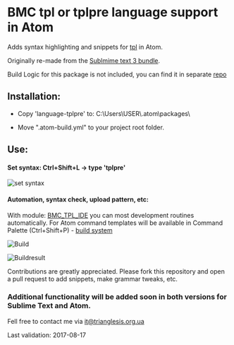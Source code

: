 # BMC tpl or tplpre language support in Atom

Adds syntax highlighting and snippets for [tpl](https://docs.bmc.com/docs/display/DISCO111/The+Pattern+Language+TPL) in Atom.

Originally re-made from the [Sublmime text 3 bundle](https://github.com/triaglesis/bmc_tpl).

Build Logic for this package is not included, you can find it in separate [repo](https://github.com/triaglesis/BMC_TPL_IDE)

## Installation:
- Copy 'language-tplpre' to: C:\Users\USER\\.atom\packages\

- Move ".atom-build.yml" to your project root folder.


## Use:


####  Set syntax: Ctrl+Shift+L -> type 'tplpre'

![set syntax](https://github.com/triaglesis/language-tplpre/blob/master/Pictures/SetSyntax.png)


####  Automation, syntax check, upload pattern, etc:

With module: [BMC_TPL_IDE](https://github.com/triaglesis/BMC_TPL_IDE) you can most development routines automatically.
For Atom command templates will be available in Command Palette (Ctrl+Shift+P) - [build system](https://atom.io/packages/build)


![Build](https://github.com/triaglesis/language-tplpre/blob/master/Pictures/BuildSystem.png)


![Buildresult](https://github.com/triaglesis/language-tplpre/blob/master/Pictures/BuildSystem_output.png)



Contributions are greatly appreciated. Please fork this repository and open a pull request to add snippets, make grammar tweaks, etc.

### Additional functionality will be added soon in both versions for Sublime Text and Atom.

Fell free to contact me via it@trianglesis.org.ua

Last validation: 2017-08-17
